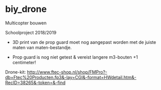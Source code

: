# biy_drone
Multicopter bouwen

Schoolproject 2018/2019

* 3D print van de prop guard moet nog aangepast worden met de juiste maten van maten-bestandje.

* Prop guard is nog niet getest & vereist langere m3-bouten +1 centimeter!

Drone-kit:
http://www.ftec-shop.nl/shop/FMPro?-db=Ftec%20Producten.fp3&-lay=CGI&-format=HWdetail.htm&-RecID=38265&-token=&-find
